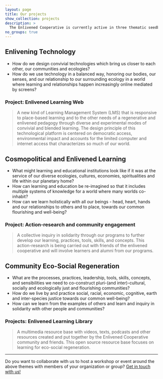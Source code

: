 ```yaml
---
layout: page
title: Our projects
show_collection: projects
description: >
  The Enlivened Cooperative is currently active in three thematic seedbeds in which we develop projects and research actions.
no_groups: true
---
```


## Enlivening Technology

* How do we design convivial technologies which bring us closer to each other, our communities and ecologies?
* How do we use technology in a balanced way, honoring our bodies, our senses, and our relationship to our surrounding ecology in a world where learning and relationships happen increasingly online mediated by screens?


### Project: Enlivened Learning Web

> A new kind of Learning Management System (LMS) that is responsive to place-based learning and to the other needs of a regenerative and enlivened pedagogy through diverse and experimental modes of convivial and blended learning. The design principle of this technological platform is centered on democratic access, environmental impact and accounts for the limited computer and internet access that characterizes so much of our world.

<!--<form>
  <button type="submit" class="btn btn-primary">Know more</button>
</form> -->


## Cosmopolitical and Enlivened Learning

* What might learning and educational institutions look like if it was at the service of our diverse ecologies, cultures, economies, spiritualities and life within our planetary home?
* How can learning and education be re-imagined so that it includes multiple systems of knowledge for a world where many worlds co-inhabit?
* How can we learn holistically with all our beings - head, heart, hands and our relationships to others and to place, towards our common flourishing and well-being?

### Project: Action-research and community engagement

> A collective inquiry in solidarity through our programs to further develop our learning, practices, tools, skills, and concepts. This action-research is being carried out with friends of the enlivened cooperative and will involve learners and alumni from our programs.

## Community Eco-Social Regeneration

* What are the processes, practices, leadership, tools, skills, concepts, and sensibilities we need to co-construct pluri-(and inter)-cultural, socially and ecologically just and flourishing communities?
* How do we live by and practice social, racial, economic, cognitive, earth and inter-species justice towards our common well-being?
* How can we learn from the examples of others and learn and inquiry in solidarity with other people and communities?

### Projects: Enlivened Learning Library

> A multimedia resource base with videos, texts, podcasts and other resources created and put together by the Enlivened Cooperative community and friends. This open source resource base focuses on learning for eco-social regeneration.

-----

Do you want to collaborate with us to host a workshop or event around the above themes with members of your organization or group? [Get in touch with us!](/contact)
